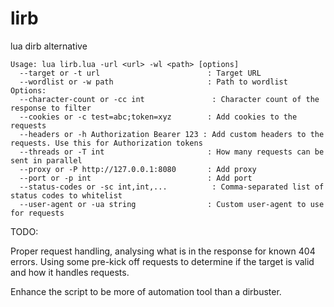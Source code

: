 # lirb
lua dirb alternative

```
Usage: lua lirb.lua -url <url> -wl <path> [options]
  --target or -t url                        : Target URL
  --wordlist or -w path                     : Path to wordlist
Options:
  --character-count or -cc int               : Character count of the response to filter
  --cookies or -c test=abc;token=xyz        : Add cookies to the requests
  --headers or -h Authorization Bearer 123 : Add custom headers to the requests. Use this for Authorization tokens
  --threads or -T int                       : How many requests can be sent in parallel
  --proxy or -P http://127.0.0.1:8080       : Add proxy
  --port or -p int                          : Add port
  --status-codes or -sc int,int,...          : Comma-separated list of status codes to whitelist
  --user-agent or -ua string                : Custom user-agent to use for requests
```

  TODO:

  Proper request handling, analysing what is in the response for known 404 errors. 
  Using some pre-kick off requests to determine if the target is valid and how it handles requests.

  Enhance the script to be more of automation tool than a dirbuster. 
